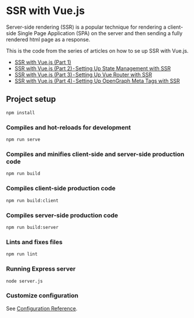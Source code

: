 # SSR with Vue.js

Server-side rendering (SSR) is a popular technique for rendering a client-side Single Page Application (SPA)
on the server and then sending a fully rendered html page as a response.

This is the code from the series of articles on how to se up SSR with Vue.js.

- [SSR with Vue.js (Part 1)](https://medium.com/@mladen.bolic/ssr-with-vue-js-part-1-1d860a27cdfb)
- [SSR with Vue.js (Part 2) - Setting Up State Management with SSR](https://medium.com/@mladen.bolic/ssr-with-vue-js-part-2-set-up-state-management-with-ssr-5427d65d3cfb)
- [SSR with Vue.js (Part 3) - Setting Up Vue Router with SSR](https://medium.com/@mladen.bolic/ssr-with-vue-js-part-3-set-up-vue-router-with-ssr-a9e7fde9e089)
- [SSR with Vue.js (Part 4) - Setting Up OpenGraph Meta Tags with SSR](https://medium.com/@mladen.bolic/ssr-with-vue-js-part-4-setting-up-open-graph-meta-tags-with-ssr-dc4370b542c5)

## Project setup

```
npm install
```

### Compiles and hot-reloads for development

```
npm run serve
```

### Compiles and minifies client-side and server-side production code

```
npm run build
```

### Compiles client-side production code

```
npm run build:client
```

### Compiles server-side production code

```
npm run build:server
```

### Lints and fixes files

```
npm run lint
```

### Running Express server

```
node server.js
```

### Customize configuration

See [Configuration Reference](https://cli.vuejs.org/config/).
